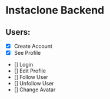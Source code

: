 # Instaclone Backend

## Users:
- [x] Create Account
- [x] See Profile
- [] Login
- [] Edit Profile
- [] Follow User
- [] Unfollow User
- [] Change Avatar